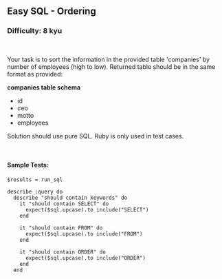 ## Easy SQL - Ordering
### Difficulty: 8 kyu

<br>

<p>Your task is to sort the information in the provided table 'companies' by number of employees (high to low). Returned table should be in the same format as provided: </p>
<p><strong>companies table schema</strong></p>
<ul>
<li>id</li>
<li>ceo</li>
<li>motto</li>
<li>employees</li>
</ul>
<p>Solution should use pure SQL. Ruby is only used in test cases.</p>


<br>

#### Sample Tests:

```
$results = run_sql
​
describe :query do
  describe "should contain keywords" do
    it "should contain SELECT" do
      expect($sql.upcase).to include("SELECT")
    end
​
    it "should contain FROM" do
      expect($sql.upcase).to include("FROM")
    end
​
    it "should contain ORDER" do
      expect($sql.upcase).to include("ORDER")
    end
  end
​
```